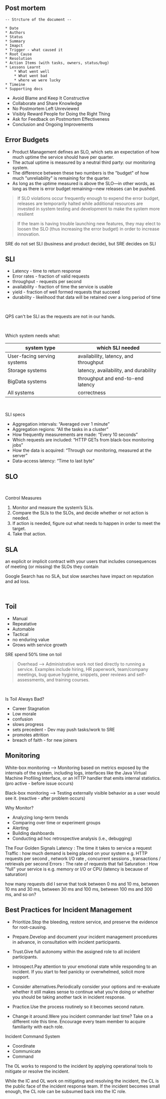 
## Post mortem

```
-- Strcture of the document --

* Date
* Authors
* Status
* Summary
* Imapct
* Trigger - what caused it
* Root Cause
* Resolution
* Action Items (with tasks, owners, status/bug)
* Lessons Learnt
    * What went well
    * What went bad
    * where we were lucky
* Timeine
* Supporting docs
```

* Avoid Blame and Keep It Constructive
* Collaborate and Share Knowledge
* No Postmortem Left Unreviewed
* Visibly Reward People for Doing the Right Thing
* Ask for Feedback on Postmortem Effectiveness
* Conclusion and Ongoing Improvements



## Error Budgets

* Product Management defines an SLO, which sets an expectation of how much uptime the service should have per quarter.
* The actual uptime is measured by a neutral third party: our monitoring system.
* The difference between these two numbers is the "budget" of how much "unreliability" is remaining for the quarter.
* As long as the uptime measured is above the SLO—in other words, as long as there is error budget remaining—new releases can be pushed.


>  If SLO violations occur frequently enough to expend the error budget, releases are temporarily halted while additional resources are invested in system testing and development to make the system more resilient

> If the team is having trouble launching new features, they may elect to loosen the SLO (thus increasing the error budget) in order to increase innovation.


SRE do not set SLI (business and product decide), but SRE decides on SLI

## SLI


 * Latency - time to return response
 * Error rates - fraction of valid requests
 * throughput - requests per second
 * availability - fraction of time the service is usable
 * yield - fraction of well formed requests that succeed
 * durability - likelihood that data will be retained over a long period of time


&nbsp;
&nbsp;

QPS can't be SLI as the requests are not in our hands. 

&nbsp;
&nbsp;

Which system needs what:

| system type | which SLI needed |
| --- | --- |
| User-facing serving systems |  availability, latency, and throughput| 
| Storage systems |  latency, availability, and durability| 
| BigData systems |  throughput and end-to-end latency| 
| All systems |  correctness| 



&nbsp;
&nbsp;

SLI specs
* Aggregation intervals: “Averaged over 1 minute”
* Aggregation regions: “All the tasks in a cluster”
* How frequently measurements are made: “Every 10 seconds”
* Which requests are included: “HTTP GETs from black-box monitoring jobs”
* How the data is acquired: “Through our monitoring, measured at the server”
* Data-access latency: “Time to last byte”

## SLO


&nbsp;
&nbsp;


Control Measures

1. Monitor and measure the system’s SLIs.
2. Compare the SLIs to the SLOs, and decide whether or not action is needed.
3. If action is needed, figure out what needs to happen in order to meet the target.
4. Take that action.


## SLA

an explicit or implicit contract with your users that includes consequences of meeting (or missing) the SLOs they contain

Google Search has no SLA, but slow searches have impact on reputation and ad loss.



&nbsp;
&nbsp;


## Toil
* Manual
* Repeatative
* Automable
* Tactical
* no enduring value
* Grows with service growth

SRE spend 50% time on toil

> Overhead --> Administrative work not tied directly to running a service. Examples include hiring, HR paperwork, team/company meetings, bug queue hygiene, snippets, peer reviews and self-assessments, and training courses.

&nbsp;
&nbsp;

Is Toil Always Bad?
* Career Stagnation
* Low morale
* confusion
* slows progress
* sets precedent - Dev may push tasks/work to SRE 
* promotes attrition
* breach of faith - for new joiners



## Monitoring

White-box monitoring --> Monitoring based on metrics exposed by the internals of the system, including logs, interfaces like the Java Virtual Machine Profiling Interface, or an HTTP handler that emits internal statistics. (pro active - before issue occurs)

Black-box monitoring --> Testing externally visible behavior as a user would see it. (reactive - after problem occurs)



Why Monitor?
* Analyzing long-term trends
* Comparing over time or experiment groups
* Alerting
* Building dashboards
* Conducting ad hoc retrospective analysis (i.e., debugging)


The Four Golden Signals
Latency 
:  The time it takes to service a request
Traffic 
:  how much demand is being placed on your system e.g. HTTP requests per second , network I/O rate , concurrent sessions , transactions / retrievals per second
Errors 
    :  The rate of requests that fail
Saturation 
    :  How "full" your service is e.g. memory or I/O or CPU (latency is because of saturation)

<p> how many requests did I serve that took between 0 ms and 10 ms, between 10 ms and 30 ms, between 30 ms and 100 ms, between 100 ms and 300 ms, and so on? 




## Best Practices for Incident Management
* Prioritize.Stop the bleeding, restore service, and preserve the evidence for root-causing.

* Prepare.Develop and document your incident management procedures in advance, in consultation with incident participants.

* Trust.Give full autonomy within the assigned role to all incident participants.

* Introspect.Pay attention to your emotional state while responding to an incident. If you start to feel panicky or overwhelmed, solicit more support.

* Consider alternatives.Periodically consider your options and re-evaluate whether it still makes sense to continue what you’re doing or whether you should be taking another tack in incident response.

* Practice.Use the process routinely so it becomes second nature.

* Change it around.Were you incident commander last time? Take on a different role this time. Encourage every team member to acquire familiarity with each role.


Incident Command System
* Coordinate
* Communicate
* Command

The OL works to respond to the incident by applying operational tools to mitigate or resolve the incident.

While the IC and OL work on mitigating and resolving the incident, the CL is the public face of the incident response team. If the incident becomes small enough, the CL role can be subsumed back into the IC role.

